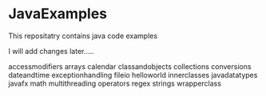# JavaExamples

This repositatry contains java code examples 

I will add changes later.....

accessmodifiers
arrays
calendar
classandobjects
collections
conversions
dateandtime
exceptionhandling
fileio
helloworld
innerclasses
javadatatypes
javafx
math
multithreading
operators
regex
strings
wrapperclass


